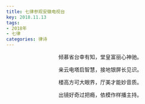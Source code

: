 ```yaml
---
title: 七律参观安徽电视台
key: 2018.11.13
tags: 
- 2018年 
- 七律
categories: 律诗
---
```


<p align="center">倾慕省台幸有知，堂皇富丽心神驰。
</p>
<p align="center">亲云电塔启智慧，接地银屏长见识。
</p>
<p align="center">楼高方可大眼界，厅美才能妙音质。
</p>
<p align="center">出镜好奇过把瘾，依模作样播主持。
</p>

